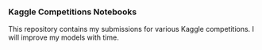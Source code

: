 ### Kaggle Competitions Notebooks
This repository contains my submissions for various Kaggle competitions. I will improve my models with time.
